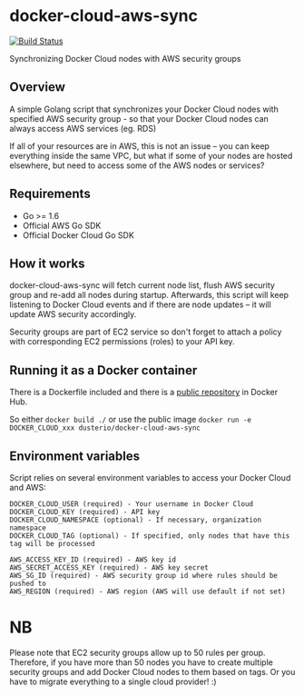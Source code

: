# docker-cloud-aws-sync
[![Build Status](https://travis-ci.org/dusterio/docker-cloud-aws-sync.svg?branch=master)](https://travis-ci.org/dusterio/docker-cloud-aws-sync)

Synchronizing Docker Cloud nodes with AWS security groups

## Overview

A simple Golang script that synchronizes your Docker Cloud nodes with specified AWS security group - 
so that your Docker Cloud nodes can always access AWS services (eg. RDS)

If all of your resources are in AWS, this is not an issue – you can keep everything inside the same VPC, but what if some of
your nodes are hosted elsewhere, but need to access some of the AWS nodes or services?

## Requirements

- Go >= 1.6
- Official AWS Go SDK
- Official Docker Cloud Go SDK

## How it works

docker-cloud-aws-sync will fetch current node list, flush AWS security group and re-add all nodes during startup.
Afterwards, this script will keep listening to Docker Cloud events and if there are node updates – it will update AWS
security accordingly.

Security groups are part of EC2 service so don't forget to attach a policy with corresponding EC2 permissions (roles) to your API key.

## Running it as a Docker container

There is a Dockerfile included and there is a [public repository](https://hub.docker.com/r/dusterio/docker-cloud-aws-sync/) in Docker Hub.

So either ```docker build ./``` or use the public image ```docker run -e DOCKER_CLOUD_xxx dusterio/docker-cloud-aws-sync```

## Environment variables

Script relies on several environment variables to access your Docker Cloud and AWS:

```
DOCKER_CLOUD_USER (required) - Your username in Docker Cloud
DOCKER_CLOUD_KEY (required) - API key
DOCKER_CLOUD_NAMESPACE (optional) - If necessary, organization namespace
DOCKER_CLOUD_TAG (optional) - If specified, only nodes that have this tag will be processed

AWS_ACCESS_KEY_ID (required) - AWS key id
AWS_SECRET_ACCESS_KEY (required) - AWS key secret
AWS_SG_ID (required) - AWS security group id where rules should be pushed to
AWS_REGION (required) - AWS region (AWS will use default if not set)

```

# NB

Please note that EC2 security groups allow up to 50 rules per group. Therefore, if you have more than 50 nodes you have to create multiple security groups and add Docker Cloud nodes to them based on tags. Or you have to migrate everything to a single cloud provider! :)